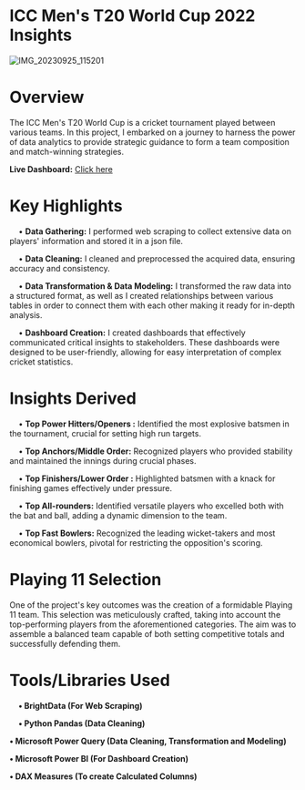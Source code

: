 # ICC Men's T20 World Cup 2022 Insights
![IMG_20230925_115201](https://github.com/MohdAkif919/ICC-Men-s-T20-Cricket-World-Cup-2022-Data-Analytics-Project/assets/58876003/4ffa3eda-ab5e-41b1-9699-5f8c62de0858)

# Overview
The ICC Men's T20 World Cup is a cricket tournament played between various teams. In this project, I embarked on a journey to harness the power of data analytics to provide strategic guidance to form a team composition and match-winning strategies.

**Live Dashboard:** [Click here](https://app.powerbi.com/view?r=eyJrIjoiY2Q0MDQ4ZjMtM2FlMi00OTJhLThlM2EtYjJkM2YxNmFiOTdlIiwidCI6ImM2ZTU0OWIzLTVmNDUtNDAzMi1hYWU5LWQ0MjQ0ZGM1YjJjNCJ9)

# Key Highlights
&nbsp;&nbsp;&nbsp;&nbsp;• **Data Gathering:** I performed web scraping to collect extensive data on players' information and stored it in a json file.

&nbsp;&nbsp;&nbsp;&nbsp;• **Data Cleaning:** I cleaned and preprocessed the acquired data, ensuring accuracy and consistency.

&nbsp;&nbsp;&nbsp;&nbsp;• **Data Transformation & Data Modeling:** I transformed the raw data into a structured format, as well as I created relationships between various tables in order to connect them with each other making it ready for in-depth analysis.

&nbsp;&nbsp;&nbsp;&nbsp;• **Dashboard Creation:** I created dashboards that effectively communicated critical insights to stakeholders. These dashboards were designed to be user-friendly, allowing for easy interpretation of complex cricket statistics.

# Insights Derived
&nbsp;&nbsp;&nbsp;&nbsp;• **Top Power Hitters/Openers :** Identified the most explosive batsmen in the tournament, crucial for setting high run targets.

&nbsp;&nbsp;&nbsp;&nbsp;• **Top Anchors/Middle Order:** Recognized players who provided stability and maintained the innings during crucial phases.

&nbsp;&nbsp;&nbsp;&nbsp;• **Top Finishers/Lower Order :** Highlighted batsmen with a knack for finishing games effectively under pressure.

&nbsp;&nbsp;&nbsp;&nbsp;• **Top All-rounders:** Identified versatile players who excelled both with the bat and ball, adding a dynamic dimension to the team.

&nbsp;&nbsp;&nbsp;&nbsp;• **Top Fast Bowlers:** Recognized the leading wicket-takers and most economical bowlers, pivotal for restricting the opposition's scoring.

# Playing 11 Selection
One of the project's key outcomes was the creation of a formidable Playing 11 team. This selection was meticulously crafted, taking into account the top-performing players from the aforementioned categories. The aim was to assemble a balanced team capable of both setting competitive totals and successfully defending them.


# Tools/Libraries Used
&nbsp;&nbsp;&nbsp;&nbsp;**• BrightData (For Web Scraping)**

&nbsp;&nbsp;&nbsp;&nbsp;**• Python Pandas (Data Cleaning)**

**• Microsoft Power Query (Data Cleaning, Transformation and Modeling)**

**• Microsoft Power BI (For Dashboard Creation)**

**• DAX Measures (To create Calculated Columns)**
